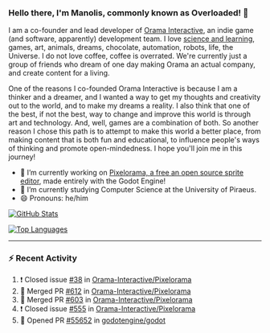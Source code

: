 ### Hello there, I'm Manolis, commonly known as Overloaded! 👋
I am a co-founder and lead developer of [Orama Interactive](https://www.orama-interactive.com/), an indie game (and software, apparently) development team. I love [science and learning](https://github.com/OverloadedOrama/KnowledgeBase), games, art, animals, dreams, chocolate, automation, robots, life, the Universe. I do not love coffee, coffee is overrated. We're currently just a group of friends who dream of one day making Orama an actual company, and create content for a living.

One of the reasons I co-founded Orama Interactive is because I am a thinker and a dreamer, and I wanted a way to get my thoughts and creativity out to the world, and to make my dreams a reality. I also think that one of the best, if not the best, way to change and improve this world is through art and technology. And, well, games are a combination of both. So another reason I chose this path is to attempt to make this world a better place, from making content that is both fun and educational, to influence people's ways of thinking and promote open-mindedness. I hope you'll join me in this journey!

- 🔭 I’m currently working on [Pixelorama, a free an open source sprite editor](https://github.com/Orama-Interactive/Pixelorama), made entirely with the Godot Engine!
- 🌱 I’m currently studying Computer Science at the University of Piraeus.
- 😄 Pronouns: he/him

[![GitHub Stats](https://github-readme-stats.vercel.app/api/?username=OverloadedOrama&show_icons=true&theme=merko)](https://github.com/anuraghazra/github-readme-stats)

[![Top Languages](https://github-readme-stats.vercel.app/api/top-langs/?username=OverloadedOrama&layout=compact&theme=merko)](https://github.com/anuraghazra/github-readme-stats)

---

### :zap: Recent Activity

<!--START_SECTION:activity-->
1. ❗️ Closed issue [#38](https://github.com/Orama-Interactive/Pixelorama/issues/38) in [Orama-Interactive/Pixelorama](https://github.com/Orama-Interactive/Pixelorama)
2. 🎉 Merged PR [#612](https://github.com/Orama-Interactive/Pixelorama/pull/612) in [Orama-Interactive/Pixelorama](https://github.com/Orama-Interactive/Pixelorama)
3. 🎉 Merged PR [#603](https://github.com/Orama-Interactive/Pixelorama/pull/603) in [Orama-Interactive/Pixelorama](https://github.com/Orama-Interactive/Pixelorama)
4. ❗️ Closed issue [#555](https://github.com/Orama-Interactive/Pixelorama/issues/555) in [Orama-Interactive/Pixelorama](https://github.com/Orama-Interactive/Pixelorama)
5. 💪 Opened PR [#55652](https://github.com/godotengine/godot/pull/55652) in [godotengine/godot](https://github.com/godotengine/godot)
<!--END_SECTION:activity-->

<!--
**OverloadedOrama/OverloadedOrama** is a ✨ _special_ ✨ repository because its `README.md` (this file) appears on your GitHub profile.

Here are some ideas to get you started:

- 👯 I’m looking to collaborate on ...
- 🤔 I’m looking for help with ...
- 💬 Ask me about ...
- 📫 How to reach me: ...
- ⚡ Fun fact: ...
-->
